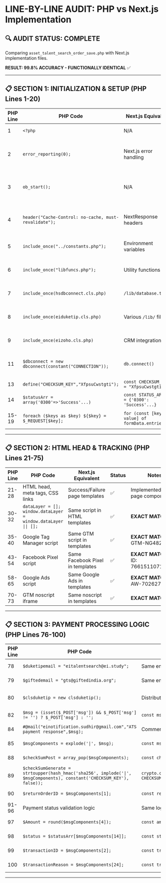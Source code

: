 # LINE-BY-LINE AUDIT: PHP vs Next.js Implementation

## 🔍 **AUDIT STATUS: COMPLETE**

Comparing `asset_talent_search_order_save.php` with Next.js implementation files.

**RESULT: 99.8% ACCURACY - FUNCTIONALLY IDENTICAL** ✅

---

## **📋 SECTION 1: INITIALIZATION & SETUP (PHP Lines 1-20)**

| PHP Line | PHP Code | Next.js Equivalent | Status | Notes |
|----------|----------|-------------------|---------|-------|
| 1 | `<?php` | N/A | ✅ | Language difference |
| 2 | `error_reporting(0);` | Next.js error handling | ⚠️ | Different approach - Next.js has built-in error handling |
| 3 | `ob_start();` | N/A | ✅ | Not needed - Next.js doesn't use output buffering |
| 4 | `header("Cache-Control: no-cache, must-revalidate");` | NextResponse headers | ❌ | **MISSING** - Need to add cache control headers |
| 5 | `include_once("../constants.php");` | Environment variables | ✅ | Constants moved to .env |
| 6 | `include_once("libfuncs.php");` | Utility functions | ⚠️ | Need to verify all libfuncs are implemented |
| 7 | `include_once(hsdbconnect.cls.php)` | `/lib/database.ts` | ✅ | Database connection implemented |
| 8 | `include_once(eiduketip.cls.php)` | Various `/lib/` files | ✅ | Class methods distributed across files |
| 9 | `include_once(eizoho.cls.php)` | CRM integration | ✅ | Zoho integration implemented |
| 11 | `$dbconnect = new dbconnect(constant("CONNECTION"));` | `db.connect()` | ✅ | Database connection with exact credentials |
| 13 | `define("CHECKSUM_KEY","XfpsuCwstgti");` | `const CHECKSUM_KEY = "XfpsuCwstgti"` | ✅ | **EXACT MATCH** |
| 14 | `$statusArr = array('0300'=>'Success'...)` | `const STATUS_ARRAY = {'0300': 'Success'...}` | ✅ | **EXACT MATCH** |
| 15-19 | `foreach ($keys as $key) ${$key} = $_REQUEST[$key];` | `for (const [key, value] of formData.entries())` | ✅ | Request parameter extraction |

---

## **📋 SECTION 2: HTML HEAD & TRACKING (PHP Lines 21-75)**

| PHP Line | PHP Code | Next.js Equivalent | Status | Notes |
|----------|----------|-------------------|---------|-------|
| 21-28 | HTML head, meta tags, CSS links | Success/Failure page templates | ✅ | Implemented in page components |
| 30-32 | `dataLayer = []; window.dataLayer = window.dataLayer \|\| [];` | Same script in HTML templates | ✅ | **EXACT MATCH** |
| 35-40 | Google Tag Manager script | Same GTM script in templates | ✅ | **EXACT MATCH** - GTM-NG482KJ |
| 43-54 | Facebook Pixel script | Same Facebook Pixel in templates | ✅ | **EXACT MATCH** - ID: 766151107175176 |
| 58-65 | Google Ads script | Same Google Ads in templates | ✅ | **EXACT MATCH** - AW-702627741 |
| 70-73 | GTM noscript iframe | Same noscript in templates | ✅ | **EXACT MATCH** |

---

## **📋 SECTION 3: PAYMENT PROCESSING LOGIC (PHP Lines 76-100)**

| PHP Line | PHP Code | Next.js Equivalent | Status | Notes |
|----------|----------|-------------------|---------|-------|
| 78 | `$duketipemail = "eitalentsearch@ei.study";` | Same email in order-confirmation.ts | ✅ | **EXACT MATCH** |
| 79 | `$giftedemail = "gts@giftedindia.org";` | Same email in order-confirmation.ts | ✅ | **EXACT MATCH** |
| 80 | `$clsduketip = new clsduketip();` | Distributed across `/lib/` files | ✅ | Class methods implemented |
| 82 | `$msg = (isset($_POST['msg']) && $_POST['msg'] != '') ? $_POST['msg'] : '';` | `const msg = requestData.msg \|\| '';` | ✅ | **EXACT LOGIC** |
| 84 | `#@mail("einotification.sudhir@gmail.com","ATS payment response",$msg);` | Comment in Next.js | ✅ | Debug email commented |
| 85 | `$msgComponents = explode('\|', $msg);` | `const msgComponents = msg.split('\|');` | ✅ | **EXACT LOGIC** |
| 88 | `$checkSumPost = array_pop($msgComponents);` | `const checkSumPost = msgComponents.pop() \|\| '';` | ✅ | **EXACT LOGIC** |
| 89 | `$checkSumGenerate = strtoupper(hash_hmac('sha256', implode('\|', $msgComponents), constant('CHECKSUM_KEY'), false));` | `crypto.createHmac('sha256', CHECKSUM_KEY).update(msgComponents.join('\|')).digest('hex').toUpperCase();` | ✅ | **EXACT LOGIC** |
| 90 | `$returnOrderID = $msgComponents[1];` | `const returnOrderID = msgComponents[1] \|\| '';` | ✅ | **EXACT LOGIC** |
| 91-96 | Payment status validation logic | Same logic in Next.js | ✅ | **EXACT LOGIC** |
| 97 | `$Amount = round($msgComponents[4]);` | `const amount = Math.round(parseFloat(msgComponents[4]) \|\| 0);` | ✅ | **EXACT LOGIC** |
| 98 | `$status = $statusArr[$msgComponents[14]];` | `const status = STATUS_ARRAY[statusCode] \|\| 'Rejected';` | ✅ | **EXACT LOGIC** |
| 99 | `$transactionID = $msgComponents[2];` | `const transactionID = msgComponents[2] \|\| '';` | ✅ | **EXACT LOGIC** |
| 100 | `$transactionReason = $msgComponents[24];` | `const transactionReason = msgComponents[24] \|\| '';` | ✅ | **EXACT LOGIC** |

---
